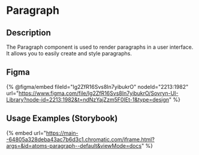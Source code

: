 # Paragraph

## Description

The Paragraph component is used to render paragraphs in a user interface. It allows you to easily create and style paragraphs.

## Figma

{% @figma/embed fileId="Ig2ZfR16Svs8In7yibukrO" nodeId="2213:1982" url="https://www.figma.com/file/Ig2ZfR16Svs8In7yibukrO/Sovryn-UI-Library?node-id=2213:1982&t=ndNzYajZzm5F0IEt-1&type=design" %}

## Usage Examples (Storybook)

{% embed url="https://main--64805a328deba43ac7b6d3c1.chromatic.com/iframe.html?args=&id=atoms-paragraph--default&viewMode=docs" %}

##
